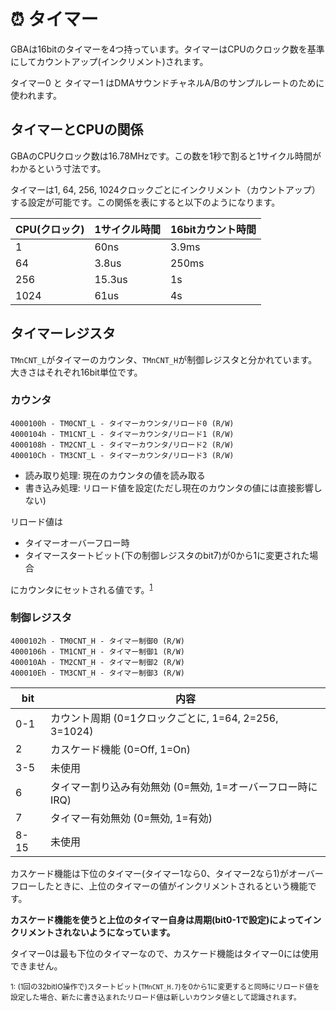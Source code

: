 # ⏰ タイマー

GBAは16bitのタイマーを4つ持っています。タイマーはCPUのクロック数を基準にしてカウントアップ(インクリメント)されます。

タイマー0 と タイマー1 はDMAサウンドチャネルA/Bのサンプルレートのために使われます。

## タイマーとCPUの関係

GBAのCPUクロック数は16.78MHzです。この数を1秒で割ると1サイクル時間がわかるという寸法です。

タイマーは1, 64, 256, 1024クロックごとにインクリメント（カウントアップ）する設定が可能です。この関係を表にすると以下のようになります。

CPU(クロック) | 1サイクル時間 | 16bitカウント時間
---- | ---- | ----
1 | 60ns | 3.9ms
64 | 3.8us | 250ms
256 | 15.3us | 1s
1024 | 61us | 4s

## タイマーレジスタ

`TMnCNT_L`がタイマーのカウンタ、`TMnCNT_H`が制御レジスタと分かれています。大きさはそれぞれ16bit単位です。

### カウンタ

```
4000100h - TM0CNT_L - タイマーカウンタ/リロード0 (R/W)
4000104h - TM1CNT_L - タイマーカウンタ/リロード1 (R/W)
4000108h - TM2CNT_L - タイマーカウンタ/リロード2 (R/W)
400010Ch - TM3CNT_L - タイマーカウンタ/リロード3 (R/W)
```

- 読み取り処理: 現在のカウンタの値を読み取る
- 書き込み処理: リロード値を設定(ただし現在のカウンタの値には直接影響しない)

リロード値は

- タイマーオーバーフロー時
- タイマースタートビット(下の制御レジスタのbit7)が0から1に変更された場合

にカウンタにセットされる値です。<sup>[1](#reload)</sup>

### 制御レジスタ

```
4000102h - TM0CNT_H - タイマー制御0 (R/W)
4000106h - TM1CNT_H - タイマー制御1 (R/W)
400010Ah - TM2CNT_H - タイマー制御2 (R/W)
400010Eh - TM3CNT_H - タイマー制御3 (R/W)
```

 bit | 内容
---- | ----
0-1 | カウント周期 (0=1クロックごとに, 1=64, 2=256, 3=1024)
2 | カスケード機能 (0=Off, 1=On) 
3-5 | 未使用
6 | タイマー割り込み有効無効  (0=無効, 1=オーバーフロー時にIRQ)
7 | タイマー有効無効  (0=無効, 1=有効)
8-15 | 未使用

カスケード機能は下位のタイマー(タイマー1なら0、タイマー2なら1)がオーバーフローしたときに、上位のタイマーの値がインクリメントされるという機能です。

**カスケード機能を使うと上位のタイマー自身は周期(bit0-1で設定)によってインクリメントされないようになっています。**

タイマー0は最も下位のタイマーなので、カスケード機能はタイマー0には使用できません。

<sup id="reload">1: (1回の32bitIO操作で)スタートビット(`TMnCNT_H.7`)を0から1に変更すると同時にリロード値を設定した場合、新たに書き込まれたリロード値は新しいカウンタ値として認識されます。</sup>

